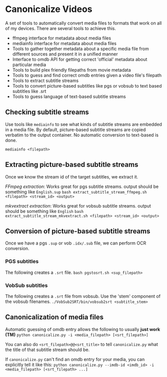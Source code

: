 # Canonicalize Videos

A set of tools to automatically convert media files to formats that work on all of my devices. There are several tools to achieve this.
* ffmpeg interface for metadata about media files
* mediainfo interface for metadata about media files
* Tools to gather together metadata about a specific media file from different sources and present it in a unified manner
* Interface to omdb API for getting correct 'official' metadata about particular media
* Tools to build plex friendly filepaths from movie metadata
* Tools to guess and find correct omdb entries given a video file's filepath
* Tools to extract subtitle streams
* Tools to convert picture-based subtitles like pgs or vobsub to text based subtitles like .srt
* Tools to guess language of text-based subtitle streams

## Checking subtitle streams

Use tools like `mediainfo` to see what kinds of subtitle streams are embedded in a media file. By default, picture-based subtitle streams are copied verbatim to the output container. No automatic conversion to text-based is done.

`mediainfo <filepath>`

## Extracting picture-based subtitle streams

Once we know the stream id of the target subtitles, we extract it.

*FFmpeg extraction*: Works great for pgs subtitle streams. output should be something like `English.sup`
`bash extract_subtitle_stream_ffmpeg.sh <filepath> <stream_id> <output>`

*mkvextract extraction*: Works great for vobsub subtitle streams. output should be something like `English`
`bash extract_subtitle_stream_mkvextract.sh <filepath> <stream_id> <output>`

## Conversion of picture-based subtitle streams

Once we have a pgs `.sup` or vob `.idx/.sub` file, we can perform OCR conversion.

### PGS subtitles

The following creates a `.srt` file.
`bash pgstosrt.sh <sup_filepath>`

### VobSub subtitles

The following creates a `.srt` file from vobsub. Use the 'stem' component of the vobsub filenames.
`./VobSub2SRT/bin/vobsub2srt <subtitle_stem>`

## Canonicalization of media files

Automatic guessing of omdb entry allows the following to usually **just work (TM)**
`python canonicalize.py -i <media_filepath> [<srt_filepath>]`

You can also do `<srt_filepath>@@<srt_title>` to tell `canonicalize.py` what the title of that subtitle stream should be.

If `canonicalize.py` can't find an omdb entry for your media, you can explicitly tell it like this:
`python canonicalize.py --imdb-id <imdb_id> -i <media_filepath> [<srt_filepath> ...]`
